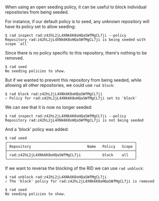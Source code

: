 When using an open seeding policy, it can be useful to block individual
repositories from being seeded.

For instance, if our default policy is to seed, any unknown repository will
have its policy set to allow seeding:
```
$ rad inspect rad:z42hL2jL4XNk6K8oHQaSWfMgCL7ji --policy
Repository rad:z42hL2jL4XNk6K8oHQaSWfMgCL7ji is being seeded with scope `all`
```

Since there is no policy specific to this repository, there's nothing to be
removed.

```
$ rad seed
No seeding policies to show.
```

But if we wanted to prevent this repository from being seeded, while
allowing all other repositories, we could use `rad block`:

```
$ rad block rad:z42hL2jL4XNk6K8oHQaSWfMgCL7ji
✓ Policy for rad:z42hL2jL4XNk6K8oHQaSWfMgCL7ji set to 'block'
```

We can see that it is now no longer seeded:

```
$ rad inspect rad:z42hL2jL4XNk6K8oHQaSWfMgCL7ji --policy
Repository rad:z42hL2jL4XNk6K8oHQaSWfMgCL7ji is not being seeded
```

And a 'block' policy was added:

```
$ rad seed
╭───────────────────────────────────────────────────────────╮
│ Repository                          Name   Policy   Scope │
├───────────────────────────────────────────────────────────┤
│ rad:z42hL2jL4XNk6K8oHQaSWfMgCL7ji          block    all   │
╰───────────────────────────────────────────────────────────╯
```

If we want to reverse the blocking of the RID we can use `rad unblock`:

```
$ rad unblock rad:z42hL2jL4XNk6K8oHQaSWfMgCL7ji
✓ The 'block' policy for rad:z42hL2jL4XNk6K8oHQaSWfMgCL7ji is removed
```

```
$ rad seed
No seeding policies to show.
```
